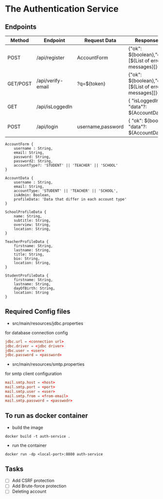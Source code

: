 # The Authentication Service

## Endpoints

| Method   | Endpoint          | Request Data      | Response Data                                               | Description          |
| -------- | ----------------- | ----------------- | ----------------------------------------------------------- | -------------------- |
| POST     | /api/register     | AccountForm       | {"ok": ${boolean},"errors"?: [${List of error messages}]} | Register new account |
| GET/POST | /api/verify-email | ?q=${token}       | {"ok": ${boolean},"errors"?: [${List of error messages]]} | Verify account email |
| GET      | /api/isLoggedIn   |                   | { "isLoggedIn": true, "data"?: ${AccountData} }             |                      |
| POST     | /api/login        | username,password | { "ok": ${boolean}, "data"?: ${AccountData} }               |                      |

```text
AccountForm {
    username : String,
    email: String,
    password: String,
    password2: String,
    accountType?: 'STUDENT' || 'TEACHER' || 'SCHOOL'
}
```

```text
AccountData {
    username : String,
    email: String,
    accountType: 'STUDENT' || 'TEACHER' || 'SCHOOL',
    isAdmin: Boolean,
    profileData: 'Data that differ in each account type'
}
```

```text
SchoolProfileData {
    name: String,
    subtitle: String,
    overview: String,
    location: String,
}   
```

```text
TeacherProfileData {
    firstname: String,
    lastname: String,
    title: String,
    bio: String,
    location: String,
}   
```

```text
StudentProfileData {
    firstname: String,
    lastname: String,
    dayOfBirth: String,
    location: String
}   
```

## Required Config files

- src/main/resources/jdbc.properties

for database connection config

```conf
jdbc.url = <connection url>
jdbc.driver = <jdbc driver>
jdbc.user = <user>
jdbc.password = <password>
```

- src/main/resources/smtp.properties

for smtp client configuration

```conf
mail.smtp.host = <host>
mail.smtp.port = <port>
mail.smtp.user = <user>
mail.smtp.from = <from-email>
mail.smtp.password = <passwodr>
```

## To run as docker container

- build the image

```shell
docker build -t auth-service .
```

- run the container

```shell
docker run -dp <local-port>:8080 auth-service
```

## Tasks

- [ ] Add CSRF protection
- [ ] Add Brute-force protection
- [ ] Deleting account
